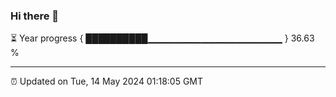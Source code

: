 ### Hi there 👋

⏳ Year progress { ██████████▁▁▁▁▁▁▁▁▁▁▁▁▁▁▁▁▁▁▁▁ } 36.63 %

---

⏰ Updated on Tue, 14 May 2024 01:18:05 GMT


